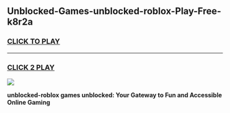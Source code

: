 
## Unblocked-Games-unblocked-roblox-Play-Free-k8r2a
<h3>
<a href="https://premium76.site?title=unblocked-roblox&ref=15A">CLICK TO PLAY</a></h3>
<hr>

<h3>
<a href="https://premium76.site?title=unblocked-roblox&ref=15A">CLICK 2 PLAY</a>
  
</h3>

<a href="https://premium76.site?title=unblocked-roblox&ref=15A"><img src="https://clearcache.store/games.png"></a>


**unblocked-roblox games unblocked: Your Gateway to Fun and Accessible Online Gaming**
